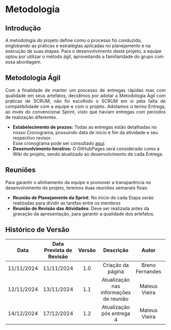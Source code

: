 # Metodologia

## Introdução

A metodologia do projeto define como o processo foi conduzido, englobando as práticas e estratégias aplicadas no planejamento e na execução de suas etapas. Para o desenvolvimento deste projeto, a equipe optou por utilizar o método ágil, aproveitando a familiaridade do grupo com essa abordagem.

## Metodologia Ágil

<div style="text-align: justify">
Com a finalidade de manter um processo de entregas rápidas mas com qualidade em seus artefatos, decidimos por adotar a Metodologia Ágil com práticas de SCRUM, não foi escolhido o SCRUM em si pela falta de compatibilidade com a equipe e com o projeto.
Adotamos o termo Entrega, ao invés do convencional Sprint, visto que haviam entregas com períodos de realização diferentes.
</div>

- **Estabelecimento de prazos:** Todas as entregas estão detalhadas no nosso Cronograma, possuindo data de início e fim da atividade e seu respectivo revisor.<br/> Esse cronograma pode ser consultado [aqui](../planejamento/cronograma.md).
- **Desenvolvimento iterativo:** O GitHubPages será considerado como a Wiki do projeto, sendo atualizado ao desenvolvimento de cada Entrega.

## Reuniões

Para garantir o alinhamento da equipe e promover a transparência no desenvolvimento do projeto, teremos duas reuniões semanais fixas:

- **Reunião de Planejamento da Sprint**: No início de cada Etapa serão realizadas para dividir as tarefas entre os membros
- **Reunião de Revisão das Atividades**: Deve ser realizada antes da gravação da apresentação, para garantir a qualidade dos artefatos.

## Histórico de Versão

|    Data    | Data Prevista de Revisão | Versão |               Descrição                |      Autor      |     Revisor     |
| :--------: | :----------------------: | :----: | :------------------------------------: | :-------------: | :-------------: |
| 11/11/2024 |        11/11/2024        |  1.0   |           Criação da página            | Breno Fernandes |  Mateus Vieira  |
| 12/11/2024 |        13/11/2024        |  1.1   | Atualização nas informações de reunião |  Mateus Vieira  | Breno Fernandes |
| 14/12/2024 |        17/12/2024        |  1.2   |       Atualização pós entrega 4        |  Mateus Vieira  | Breno Fernandes |
